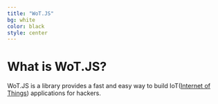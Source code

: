 ```yaml
---
title: "WoT.JS"
bg: white
color: black
style: center
---
```


# What is WoT.JS?
WoT.JS is a library provides a fast and easy way to build IoT([Internet of Things](https://en.wikipedia.org/wiki/Internet_of_Things)) applications for hackers.
